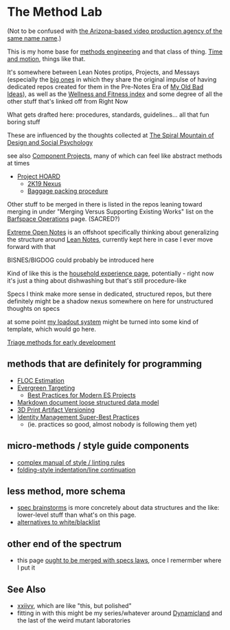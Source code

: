 # The Method Lab

(Not to be confused with [the Arizona-based video production agency of the same name name](http://www.methodlab.com/).)

This is my home base for [methods engineering](https://en.wikipedia.org/wiki/Methods_engineering) and that class of thing. [Time and motion](https://en.wikipedia.org/wiki/Time_and_motion_study), things like that.

It's somewhere between Lean Notes protips, Projects, and Messays (especially the [big ones][] in which they share the original impulse of having dedicated repos created for them in the Pre-Notes Era of [My Old Bad Ideas][MOBI]), as well as the [Wellness and Fitness index][WAFI] and some degree of all the other stuff that's linked off from Right Now

[big ones]: e0fc507e-e5ec-4771-93ee-9b4d5bda3606.md
[WAFI]: 2087f1d7-55fa-4d8b-a4a0-01e4d8579047.md
[MOBI]: f3f3d6ba-6342-415a-9f3b-ab4f1d75a692.md

What gets drafted here: procedures, standards, guidelines... all that fun boring stuff

These are influenced by the thoughts collected at [The Spiral Mountain of Design and Social Psychology](458f8a16-f237-4f8e-8e17-474408732536.md)

see also [Component Projects](cc2836d4-ad3f-4f0a-8974-981f8cc69b36.md), many of which can feel like abstract methods at times

- [Project HOARD](ab4e905a-db98-4ca2-a52d-93eaf8dc8ca4.md)
  - [2K19 Nexus](7b3283fd-ba8a-4fd9-a496-f4f50d31dba3.md)
  - [Baggage packing procedure](b1cc9089-e36b-4727-80f8-911c882d12d6.md)

Other stuff to be merged in there is listed in the repos leaning toward merging in under "Merging Versus Supporting Existing Works" list on the [Barfspace Operations][BOPS] page. (SACRED?)

[Extreme Open Notes](2f6140a5-b798-4f5f-a1c6-981f8bbf8aa1.md) is an offshoot specifically thinking about generalizing the structure around [Lean Notes](f00c3d23-8848-4bb4-8d7a-d009f7344374.md), currently kept here in case I ever move forward with that

BISNES/BIGDOG could probably be introduced here

[BOPS]: a3f1fbb2-28c2-43b2-950d-6d5b7af7cd64.md

Kind of like this is the [household experience page][HousE], potentially - right now it's just a thing about dishwashing but that's still procedure-like

[HousE]: 4f20d294-9c5a-4f0b-913c-cbce172a0325.md

Specs I think make more sense in dedicated, structured repos, but there definitely might be a shadow nexus somewhere on here for unstructured thoughts on specs

at some point [my loadout system][Loadout] might be turned into some kind of template, which would go here.

[Loadout]: d9cb40c4-b0c0-49c4-94cc-5033dd9316f7.md

[Triage methods for early development](e893511e-51ae-4044-aa4e-e667b1704a1c.md)

## methods that are definitely for programming

- [FLOC Estimation](19e7e65f-c8d6-4948-a4b2-a2c9dc61f65c.md)
- [Evergreen Targeting](9e02b7d8-579c-43f7-b7bd-1847af3d48bf.md)
  - [Best Practices for Modern ES Projects](594f5a88-fda2-4a09-aebf-066c7f0a3ff0.md)
- [Markdown document loose structured data model](81a68a33-8873-4487-ae54-72b1db346d93.md)
- [3D Print Artifact Versioning](b65a21d3-ed3d-41ac-aa22-122d551404ce.md)
- [Identity Management Super-Best Practices](3f7019fb-74ea-4de9-bfb1-3985e0b79482.md)
  - (ie. practices so good, almost nobody is following them yet)

## micro-methods / style guide components

- [complex manual of style / linting rules](4c14e226-026d-4b8c-a173-e26d0cce893a.md)
- [folding-style indentation/line continuation](7443de47-97a8-498a-81dd-61e007f7ec15.md)

## less method, more schema

- [spec brainstorms](623663c5-9130-48ca-a3a7-1a37e88d307a.md) is more concretely about data structures and the like: lower-level stuff than what's on this page.
- [alternatives to white/blacklist](7c56caa2-4827-4e81-8819-bf46c927d434.md)

## other end of the spectrum

- this page [ought to be merged with specs laws](2c64b439-a25a-43ab-aa22-b79014d8fd44.md), once I remermber where I put it

## See Also

- [xxiivv](https://wiki.xxiivv.com/#about), which are like "this, but polished"
- fitting in with this might be my series/whatever around [Dynamicland](3b266f40-6aa4-4659-a774-3cf5a95c8dfc.md) and the last of the weird mutant laboratories
